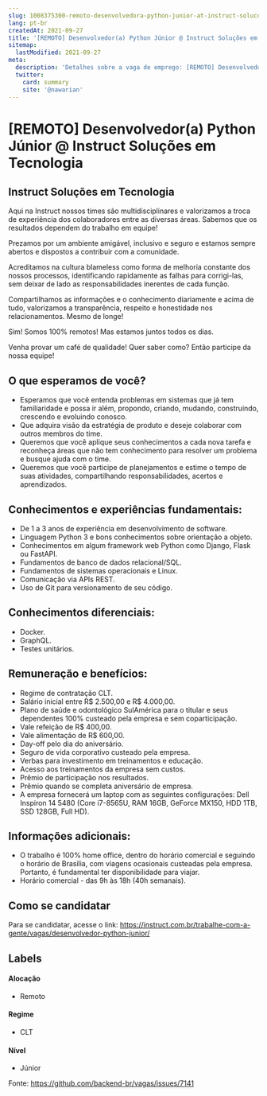 ```yaml
---
slug: 1008375300-remoto-desenvolvedora-python-junior-at-instruct-solucoes-em-tecnologia
lang: pt-br
createdAt: 2021-09-27
title: '[REMOTO] Desenvolvedor(a) Python Júnior @ Instruct Soluções em Tecnologia - Vaga de Emprego'
sitemap:
  lastModified: 2021-09-27
meta:
  description: 'Detalhes sobre a vaga de emprego: [REMOTO] Desenvolvedor(a) Python Júnior @ Instruct Soluções em Tecnologia'
  twitter:
    card: summary
    site: '@nawarian'
---
```


# [REMOTO] Desenvolvedor(a) Python Júnior @ Instruct Soluções em Tecnologia

<!--
==================================================
Caso a vaga for remoto durante a pandemia informar no texto "Remoto durante o covid"
==================================================
-->
<!-- 
==================================================
POR FAVOR, SÓ POSTE SE A VAGA FOR PARA BACK-END!

Não faça distinção de gênero no título da vaga.

Use: "Back-End Developer" ao invés de 
"Desenvolvedor Back-End" \o/

Exemplo: `[São Paulo] Back-End Developer @ NOME DA EMPRESA`
==================================================
-->
<!--
==================================================
Caso a vaga for remoto durante a pandemia deixar a linha abaixo
==================================================
-->
> 

## Instruct Soluções em Tecnologia

Aqui na Instruct nossos times são multidisciplinares e valorizamos a troca de experiência dos colaboradores entre as diversas áreas. Sabemos que os resultados dependem do trabalho em equipe!

Prezamos por um ambiente amigável, inclusivo e seguro e estamos sempre abertos e dispostos a contribuir com a comunidade.

Acreditamos na cultura blameless como forma de melhoria constante dos nossos processos, identificando rapidamente as falhas para corrigi-las, sem deixar de lado as responsabilidades inerentes de cada função.

Compartilhamos as informações e o conhecimento diariamente e acima de tudo, valorizamos a transparência, respeito e honestidade nos relacionamentos. Mesmo de longe!

Sim! Somos 100% remotos! Mas estamos juntos todos os dias.

Venha provar um café de qualidade! Quer saber como? Então participe da nossa equipe!

## O que esperamos de você?

- Esperamos que você entenda problemas em sistemas que já tem familiaridade e possa ir além, propondo, criando, mudando, construindo, crescendo e evoluindo conosco.
- Que adquira visão da estratégia de produto e deseje colaborar com outros membros do time.
- Queremos que você aplique seus conhecimentos a cada nova tarefa e reconheça áreas que não tem conhecimento para resolver um problema e busque ajuda com o time.
- Queremos que você participe de planejamentos e estime o tempo de suas atividades, compartilhando responsabilidades, acertos e aprendizados.

## Conhecimentos e experiências fundamentais:

- De 1 a 3 anos de experiência em desenvolvimento de software.
- Linguagem Python 3 e bons conhecimentos sobre orientação a objeto.
- Conhecimentos em algum framework web Python como Django, Flask ou FastAPI.
- Fundamentos de banco de dados relacional/SQL.
- Fundamentos de sistemas operacionais e Linux.
- Comunicação via APIs REST.
- Uso de Git para versionamento de seu código.

## Conhecimentos diferenciais:

- Docker.
- GraphQL.
- Testes unitários.

## Remuneração e benefícios:

- Regime de contratação CLT.
- Salário inicial entre R$ 2.500,00 e R$ 4.000,00.
- Plano de saúde e odontológico SulAmérica para o titular e seus dependentes 100% custeado pela empresa e sem coparticipação.
- Vale refeição de R$ 400,00.
- Vale alimentação de R$ 600,00.
- Day-off pelo dia do aniversário.
- Seguro de vida corporativo custeado pela empresa.
- Verbas para investimento em treinamentos e educação.
- Acesso aos treinamentos da empresa sem custos.
- Prêmio de participação nos resultados.
- Prêmio quando se completa aniversário de empresa.
- A empresa fornecerá um laptop com as seguintes configurações: Dell Inspiron 14 5480 (Core i7-8565U, RAM 16GB, GeForce MX150, HDD 1TB, SSD 128GB, Full HD).

## Informações adicionais:

- O trabalho é 100% home office, dentro do horário comercial e seguindo o horário de Brasília, com viagens ocasionais custeadas pela empresa. Portanto, é fundamental ter disponibilidade para viajar.
- Horário comercial - das 9h às 18h (40h semanais).

## Como se candidatar

Para se candidatar, acesse o link: https://instruct.com.br/trabalhe-com-a-gente/vagas/desenvolvedor-python-junior/

## Labels
<!-- retire os labels que não fazem sentido à vaga -->

#### Alocação
- Remoto

#### Regime
- CLT

#### Nível
- Júnior





Fonte: https://github.com/backend-br/vagas/issues/7141